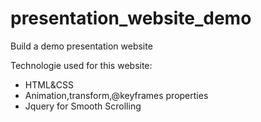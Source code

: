 # presentation_website_demo
Build a demo presentation website 

Technologie used for this website:

<ul>
  <li>HTML&CSS</li>
  <li>Animation,transform,@keyframes properties</li>
  <li>Jquery for Smooth Scrolling </li>
</ul>
